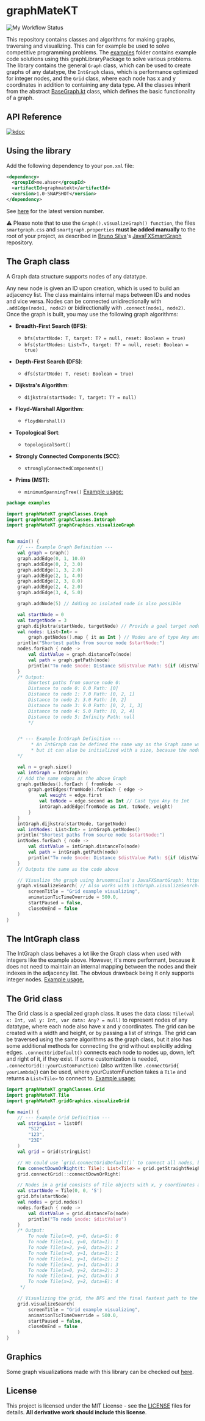 # graphMateKT

![My Workflow Status](https://github.com/Norskeaksel/GraphMateKT/actions/workflows/ci.yml/badge.svg)

This repository contains classes and algorithms for making graphs, traversing and visualizing.
This can for example be used to solve competitive programming problems.
The [examples](src/main/kotlin/graphMateKT/examples) folder contains example code solutions using this graphLibraryPackage to solve
various problems.
The library contains the general `Graph` class, which can be used to create graphs of any datatype,
the `IntGraph` class, which is performance optimized for integer nodes,
and the `Grid` class, where each node has x and y coordinates in addition to containing any data type.
All the classes inherit from the abstract [BaseGraph.kt](src/main/kotlin/graphMateKT/graphClasses/BaseGraph.kt)
class, which defines the basic functionality of a graph.

## API Reference

[![kdoc](https://img.shields.io/badge/kdoc-1.0.0-brightgreen)](https://norskeaksel.github.io/GraphMateKT)


## Using the library
Add the following dependency to your `pom.xml` file:
```xml
<dependency>
  <groupId>me.ahsor</groupId>
  <artifactId>graphmatekt</artifactId>
  <version>1.0-SNAPSHOT</version>
</dependency>
```
See [here](https://github.com/Norskeaksel/GraphMateKT/packages/) for the latest version number.

:warning: Please note that to use the ```Graph().visualizeGraph() function```, the files `smartgraph.css` and
`smartgraph.properties` **must be added manually** to the root of your project, as described in [Bruno Silva](https://github.com/brunomnsilva)'s
[JavaFXSmartGraph](https://github.com/brunomnsilva/JavaFXSmartGraph) repository.

## The Graph class

A Graph data structure supports nodes of any datatype.

Any new node is given an ID upon creation, which is used to build an adjacency list. The class maintains internal
maps between IDs and nodes and vice versa. Nodes can be connected unidirectionally with `.addEdge(node1, node2)`
or bidirectionally with `.connect(node1, node2)`.
Once the graph is built, you may use the following graph algorithms:

- **Breadth-First Search (BFS)**:
    - `bfs(startNode: T, target: T? = null, reset: Boolean = true)`
    - `bfs(startNodes: List<T>, target: T? = null, reset: Boolean = true)`

- **Depth-First Search (DFS)**:
    - `dfs(startNode: T, reset: Boolean = true)`

- **Dijkstra's Algorithm**:
    - `dijkstra(startNode: T, target: T? = null)`

- **Floyd-Warshall Algorithm**:
    - `floydWarshall()`

- **Topological Sort**:
    - `topologicalSort()`

- **Strongly Connected Components (SCC)**:
    - `stronglyConnectedComponents()`

- **Prims (MST)**:
    - `minimumSpanningTree()`
[Example usage:](src/main/kotlin/graphMateKT/examples/GraphExample.kt)

```kotlin
package examples

import graphMateKT.graphClasses.Graph
import graphMateKT.graphClasses.IntGraph
import graphMateKT.graphGraphics.visualizeGraph


fun main() {
    // --- Example Graph Definition ---
    val graph = Graph()
    graph.addEdge(0, 1, 10.0)
    graph.addEdge(0, 2, 3.0)
    graph.addEdge(1, 3, 2.0)
    graph.addEdge(2, 1, 4.0)
    graph.addEdge(2, 3, 8.0)
    graph.addEdge(2, 4, 2.0)
    graph.addEdge(3, 4, 5.0)

    graph.addNode(5) // Adding an isolated node is also possible

    val startNode = 0
    val targetNode = 3
    graph.dijkstra(startNode, targetNode) // Provide a goal target node to stop the search when the target is found
    val nodes: List<Int> =
        graph.getNodes().map { it as Int } // Nodes are of type Any and must therefore be casted to Int
    println("Shortest paths from source node $startNode:")
    nodes.forEach { node ->
        val distValue = graph.distanceTo(node)
        val path = graph.getPath(node)
        println("To node $node: Distance $distValue Path: ${if (distValue < Int.MAX_VALUE) path else null}")
    }
    /* Output:
        Shortest paths from source node 0:
        Distance to node 0: 0.0 Path: [0]
        Distance to node 1: 7.0 Path: [0, 2, 1]
        Distance to node 2: 3.0 Path: [0, 2]
        Distance to node 3: 9.0 Path: [0, 2, 1, 3]
        Distance to node 4: 5.0 Path: [0, 2, 4]
        Distance to node 5: Infinity Path: null
        */


    /* --- Example IntGraph Definition ---
         * An IntGraph can be defined the same way as the Graph same way as above,
         * but it can also be initialized with a size, because the nodes are integers values from 0 to n-1.
    */

    val n = graph.size()
    val intGraph = IntGraph(n)
    // Add the same edges as the above Graph
    graph.getNodes().forEach { fromNode ->
        graph.getEdges(fromNode).forEach { edge ->
            val weight = edge.first
            val toNode = edge.second as Int // Cast type Any to Int
            intGraph.addEdge(fromNode as Int, toNode, weight)
        }
    }
    intGraph.dijkstra(startNode, targetNode)
    val intNodes: List<Int> = intGraph.getNodes()
    println("Shortest paths from source node $startNode:")
    intNodes.forEach { node ->
        val distValue = intGraph.distanceTo(node)
        val path = intGraph.getPath(node)
        println("To node $node: Distance $distValue Path: ${if (distValue < Int.MAX_VALUE) path else null}")
    }
    // Outputs the same as the code above

    // Visualize the graph using brunomnsilva's JavaFXSmartGraph: https://github.com/brunomnsilva/JavaFXSmartGraph
    graph.visualizeSearch( // Also works with intGraph.visualizeSearch(
        screenTitle = "Grid example visualizing",
        animationTicTimeOverride = 500.0,
        startPaused = false,
        closeOnEnd = false
    )
}
```

## The IntGraph class

The IntGraph class behaves a lot like the Graph class when used with integers like the example above. However,
it's more performant, because it does not need to maintain an internal mapping between the nodes and their indexes in
the adjacency list. The obvious drawback being it only supports integer nodes.
[Example usage.](src/main/kotlin/graphMateKT/examples/GraphExample.kt)

## The Grid class

The Grid class is a specialized graph class. It uses the data class:
```Tile(val x: Int, val y: Int, var data: Any? = null)```
to represent nodes of any datatype, where each node also have x and y coordinates.
The grid can be created with a width and height, or by passing a list of strings.
The grid can be traversed using the same algorithms as the graph class,
but it also has some additional methods for connecting the grid without explicitly adding
edges. `.connectGridDefault()` connects each node to nodes up, down, left and right of it, if they exist.
If some customization is needed, `.connectGrid(::yourCustomFunction)` (also written like `.connectGrid{ yourLambda}`)
can be used, where yourCustomFunction takes a `Tile` and returns a `List<Tile>` to connect
to. [Example usage:](src/main/kotlin/graphMateKT/examples/GridExample.kt)

```kotlin
import graphMateKT.graphClasses.Grid
import graphMateKT.Tile
import graphMateKT.gridGraphics.visualizeGrid

fun main() {
    // --- Example Grid Definition ---
    val stringList = listOf(
        "S12",
        "123",
        "23E"
    )
    val grid = Grid(stringList)

    // We could use `grid.connectGridDefault()` to connect all nodes, but let's define a custom connection instead.
    fun connectDownOrRight(t: Tile): List<Tile> = grid.getStraightNeighbours(t).filter { it.x >= t.x || it.y > t.y }
    grid.connectGrid(::connectDownOrRight)

    // Nodes in a grid consists of Tile objects with x, y coordinates and data
    val startNode = Tile(0, 0, 'S')
    grid.bfs(startNode)
    val nodes = grid.nodes()
    nodes.forEach { node ->
        val distValue = grid.distanceTo(node)
        println("To node $node: $distValue")
    }
    /* Output:
        To node Tile(x=0, y=0, data=S): 0
        To node Tile(x=1, y=0, data=1): 1
        To node Tile(x=2, y=0, data=2): 2
        To node Tile(x=0, y=1, data=1): 1
        To node Tile(x=1, y=1, data=2): 2
        To node Tile(x=2, y=1, data=3): 3
        To node Tile(x=0, y=2, data=2): 2
        To node Tile(x=1, y=2, data=3): 3
        To node Tile(x=2, y=2, data=E): 4
     */

    // Visualizing the grid, the BFS and the final fastest path to the target
    grid.visualizeSearch(
        screenTitle = "Grid example visualizing",
        animationTicTimeOverride = 500.0,
        startPaused = false,
        closeOnEnd = false
    )
}

```

## Graphics

Some graph visualizations made with this library can be checked out
[here](https://github.com/Norskeaksel/GridGraphics/).

## License

This project is licensed under the MIT License - see the [LICENSE](LICENSE-AkselsGraphLibrary) files for details. **All derivative work should include this license**.
